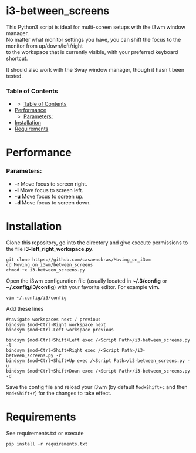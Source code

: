 # i3-between_screens

This Python3 script is ideal for multi-screen setups with the i3wm window manager.  
No matter what monitor settings you have, you can shift the focus to the monitor from up/down/left/right  
to the workspace that is currently visible, with your preferred keyboard shortcut.  

It should also work with the Sway window manager, though it hasn't been tested.

### Table of Contents
- [](#)
    - [Table of Contents](#table-of-contents)
- [Performance](#performance)
    - [Parameters:](#parameters)
- [Installation](#installation)
- [Requirements](#requirements)

# Performance

### Parameters:
+ **-r**    Move focus to screen right.
+ **-l**    Move focus to screen left.
+ **-u**    Move focus to screen up.
+ **-d**    Move focus to screen down.

# Installation

Clone this repository, go into the directory and give execute permissions to the file **i3-left_right_workspace.py**.

~~~
git clone https://github.com/casaenobras/Moving_on_i3wm
cd Moving_on_i3wm/between_screens
chmod +x i3-between_screens.py
~~~

Open the i3wm configuration file (usually located in **~/.3/config** or **~/.config/i3/config**) with your favorite editor. For example **vim**.  
~~~
vim ~/.config/i3/config
~~~

Add these lines
~~~
#navigate workspaces next / previous
bindsym $mod+Ctrl-Right workspace next
bindsym $mod+Ctrl-Left workspace previous

bindsym $mod+Ctrl+Shift+Left exec /<Script Path>/i3-between_screens.py -l
bindsym $mod+Ctrl+Shift+Right exec /<Script Path>/i3-between_screens.py -r
bindsym $mod+Ctrl+Shift+Up exec /<Script Path>/i3-between_screens.py -u
bindsym $mod+Ctrl+Shift+Down exec /<Script Path>/i3-between_screens.py -d
~~~

Save the config file and reload your i3wm (by default `Mod+Shift+c` and then `Mod+Shift+r`) for the changes to take effect. 


# Requirements

See requirements.txt or execute

~~~
pip install -r requirements.txt
~~~